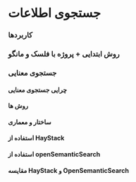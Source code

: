 # جستجوی اطلاعات
### کاربردها
### روش ابتدایی + پروژه با فلسک و مانگو
### جستجوی معنایی
#### چرایی جستجوی معنایی
#### روش ها
#### ساختار و معماری
#### استفاده از HayStack
#### استفاده از openSemanticSearch
#### مقایسه HayStack  و OpenSemanticSearch
